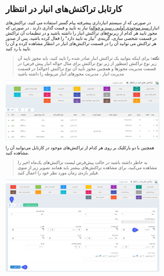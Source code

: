 # کارتابل تراکنش‌های انبار در انتظار 

در صورتی که از سیستم انبارداری پیشرفته پیام گستر استفاده می کنید، تراکنش‌های انبار([رسید موجودی اولیه، رسید و حواله](https://github.com/1stco/PayamGostarDocs/blob/master/help2.5.4/Buy-warehouse-sales/Store/sabthavale-resid/moshtarak-resid-havale.md)) نیاز به تایید و قیمت گذاری دارند . در صورتی که مجوز تایید هر کدام از زیرنوع‌های تراکنش انبار را داشته باشید و در تنظیمات آن تراکنش در قسمت شخصی سازی، گزینه‌ی "نیاز به تایید دارد" را فعال کرده باشید، پس از صدور هر تراکنش می توانید آن را در قسمت تراکنش‌های انبار در انتظار مشاهده کرده و آن را تایید یا رد کنید.

> **نکته:** برای اینکه بتوانید یک تراکنش انبار صادر شده را تایید کنید، باید مجوز تایید آن زیر نوع تراکنش (منظور از زیر نوع تراکنش برای مثال حواله انبار پیش فرض)  در قسمت مدیریت مجوزها و همچنین مجوز تایید آن نوع تراکنش (حواله) در قسمت مدیریت انبار ، مدیریت  مجوزهای انبار  مربوطه را داشته باشید

![](Cable3.jpg)

همچنین  با دو بارکلیک بر روی هر کدام از تراکنش‌های موجود در کارتابل می‌توانید آن را مشاهده کنید.

> به خاطر داشته باشید در حالت پیش‌فرض لیست تراکنش‌های یک‌ماه اخیر را مشاهده می‌کنید، برای مشاهده تراکنش‌های بیشتر باید همانند تصویر زیر از منوی فیلتر بازه‌‌ی زمان مورد نظر خود را اعمال کنید.

![](1.png)